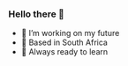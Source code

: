 ### Hello there 👋


- 🎀 I’m working on my future
- 🌱 Based in South Africa
- 💬 Always ready to learn
